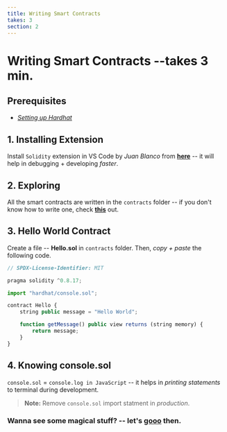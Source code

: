 ```yaml
---
title: Writing Smart Contracts
takes: 3
section: 2
---
```


# Writing Smart Contracts --takes 3 min.

## Prerequisites

-   _[Setting up Hardhat](./1_setting_up_hardhat.md)_

## 1. Installing Extension

Install `Solidity` extension in VS Code by _Juan Blanco_ from **[here](https://marketplace.visualstudio.com/items?itemName=JuanBlanco.solidity)** -- it will help in debugging + developing _faster_.

## 2. Exploring

All the smart contracts are written in the `contracts` folder -- if you don't know how to write one, check **[this](https://solidity-by-example.org/)** out.

## 3. Hello World Contract

Create a file -- **Hello.sol** in `contracts` folder. Then, _copy + paste_ the following code.

```js
// SPDX-License-Identifier: MIT

pragma solidity ^0.8.17;

import "hardhat/console.sol";

contract Hello {
    string public message = "Hello World";

    function getMessage() public view returns (string memory) {
        return message;
    }
}
```

## 4. Knowing console.sol

`console.sol` = `console.log in JavaScript` -- it helps in _printing statements_ to terminal during development.

> **Note:** Remove `console.sol` import statment in _production_.

### Wanna see some magical stuff? -- let's **[gooo](./3_under_the_hood.md)** then.
